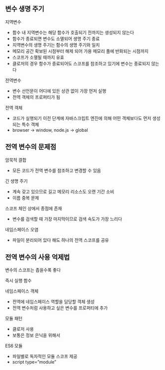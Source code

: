 ## 변수 생명 주기

지역변수

- 함수 내 지역변수는 해당 함수가 호출되기 전까지는 생성되지 않는다
- 함수가 종료되면 변수도 소멸되어 생명 주기 종료
- 지역변수의 생명 주기는 함수의 생명 주기와 일치
- 메모리 공간 확보된 시점부터 해제 되어 가용 메모리 풀에 반화되는 시점까지
- 스코프가 소멸될 때까지 유효
- 클로저의 경우 함수가 종료되어도 스코프를 참조하고 있기에 변수는 종료되지 않는다

전역변수

- 변수 선언문이 어디에 있든 상관 없이 가장 먼저 실행
- 전역 객체의 프로퍼티가 됨

전역 객체

- 코드가 실행되기 이전 단계에 자바스크립트 엔진에 의해 어떤 객체보다도 먼저 생성되는 특수 객체
- browser → window, node.js → global

## 전역 변수의 문제점

암묵적 결합

- 모든 코드가 전역 변수를 참조하고 변경할 수 있음

긴 생명 주기

- 계속 갖고 있으므로 길고 메모리 리소스도 오랜 기간 소비
- 이름 중복 문제

스코프 체인 상에서 종점에 존재

- 변수를 검색할 때 가장 마지막이므로 검색 속도가 가장 느리다

네임스페이스 오염

- 파일이 분리되어 있다 해도 하나의 전역 스코프를 공유

## 전역 변수의 사용 억제법

변수의 스코프는 좁을수록 좋다

즉시 실행 함수

네임스페이스 객체

- 전역에 네임스페이스 역할을 담당할 객체 생성
- 전역 변수처럼 사용하고 싶은 변수를 프로퍼티에 추가

모듈 패턴

- 클로저 사용
- 보통은 정보 은닉을 위해서

ES6 모듈

- 파일별로 독자적인 모듈 스코프 제공
- script type=”module”
